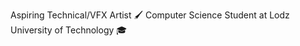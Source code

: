Aspiring Technical/VFX Artist 🖌️
Computer Science Student at Lodz University of Technology 🎓
<!---
kacper119p/kacper119p is a ✨ special ✨ repository because its `README.md` (this file) appears on your GitHub profile.
You can click the Preview link to take a look at your changes.
--->
